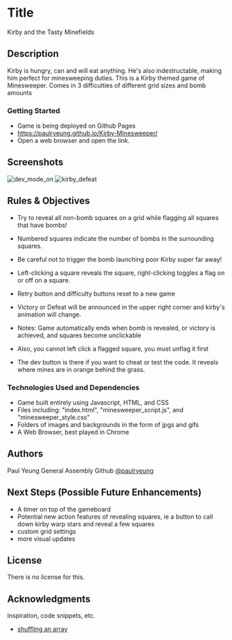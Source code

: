 # Title

Kirby and the Tasty Minefields

## Description

Kirby is hungry, can and will eat anything. He's also indestructable,
making him perfect for minesweeping duties. This is a Kirby themed game of Minesweeper.
Comes in 3 difficulties of different grid sizes and bomb amounts

### Getting Started

- Game is being deployed on Github Pages
- https://paulryeung.github.io/Kirby-Minesweeper/
- Open a web browser and open the link.

## Screenshots

![dev_mode_on](https://user-images.githubusercontent.com/105737940/173935304-74c3d783-8cbd-41d4-b4af-787165affa18.png)
![kirby_defeat](https://user-images.githubusercontent.com/105737940/173935312-096be325-6a1c-4135-ae78-ecc64807548b.png)


## Rules & Objectives

- Try to reveal all non-bomb squares on a grid while flagging all squares that have bombs!
- Numbered squares indicate the number of bombs in the surrounding squares.
- Be careful not to trigger the bomb launching poor Kirby super far away!
- Left-clicking a square reveals the square, right-clicking toggles a flag on or off on a square.
- Retry button and difficulty buttons reset to a new game
- Victory or Defeat will be announced in the upper right corner and kirby's animation will change.

- Notes: Game automatically ends when bomb is revealed, or victory is achieved, and squares become unclickable
- Also, you cannot left click a flagged square, you must unflag it first
- The dev button is there if you want to cheat or test the code. It reveals where mines are in orange behind the grass.

### Technologies Used and Dependencies

- Game built entirely using Javascript, HTML, and CSS
- Files including: "index.html", "minesweeper_script.js", and "minesweeper_style.css"
- Folders of images and backgrounds in the form of jpgs and gifs
- A Web Browser, best played in Chrome

## Authors

Paul Yeung
General Assembly Github [@paulryeung](https://git.generalassemb.ly/paulryeung/Minesweeper-Project)

## Next Steps (Possible Future Enhancements)

- A timer on top of the gameboard
- Potential new action features of revealing squares, ie a button to call down kirby warp stars and reveal a few squares
- custom grid settings
- more visual updates

## License

There is no license for this.

## Acknowledgments

Inspiration, code snippets, etc.

- [shuffling an array](https://stackoverflow.com/questions/1519736/random-shuffling-of-an-array)
